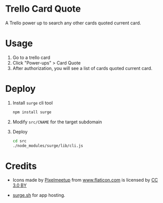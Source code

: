 # Trello Card Quote

A Trello power up to search any other cards quoted current card.

# Usage

1.  Go to a trello card
2.  Click "Power-ups" > Card Quote
3.  After authorization, you will see a list of cards quoted current card.

# Deploy

1.  Install `surge` cli tool

    ```sh
    npm install surge
    ```

2.  Modify `src/CNAME` for the target subdomain
3.  Deploy
    ```sh
    cd src
    ./node_modules/surge/lib/cli.js
    ```

# Credits

-   <div>Icons made by <a href="https://www.flaticon.com/authors/pixelmeetup" title="Pixelmeetup">Pixelmeetup</a> from <a href="https://www.flaticon.com/" title="Flaticon">www.flaticon.com</a> is licensed by <a href="http://creativecommons.org/licenses/by/3.0/" title="Creative Commons BY 3.0" target="_blank">CC 3.0 BY</a></div>

-   [surge.sh](https://surge.sh) for app hosting.
